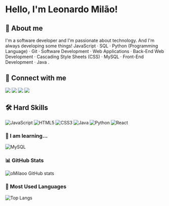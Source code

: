 

# Hello, I'm Leonardo Milão!


## 🚀 About me

I'm a software developer and I'm passionate about technology. And I'm always developing some things! JavaScript · SQL · Python (Programming Language) · Git · Software Development · Web Applications · Back-End Web Development · Cascading Style Sheets (CSS) · MySQL · Front-End Development · Java .


## 🔗 Connect with me

<div> 
  <a href="https://instagram.com/leomilao__" target="_blank"><img src="https://img.shields.io/badge/-Instagram-%23E4405F?style=for-the-badge&logo=instagram&logoColor=white" target="_blank"></a>
 	<a href="https://www.twitch.tv/leomilao_17_" target="_blank"><img src="https://img.shields.io/badge/Twitch-9146FF?style=for-the-badge&logo=twitch&logoColor=white" target="_blank"></a>
 <a href="https://discord.gg/omilaoo" target="_blank"><img src="https://img.shields.io/badge/Discord-7289DA?style=for-the-badge&logo=discord&logoColor=white" target="_blank"></a> 
  <a href="https://www.linkedin.com/in/leonardo-milão-98a36026b/" target="_blank"><img src="https://img.shields.io/badge/-LinkedIn-%230077B5?style=for-the-badge&logo=linkedin&logoColor=white" target="_blank"></a> 


</div>

## 🛠 Hard Skills
![JavaScript](https://img.shields.io/badge/JavaScript-000?style=for-the-badge&logo=javascript&logoColor=F7DF1E)
![HTML5](https://img.shields.io/badge/HTML5-000?style=for-the-badge&logo=html5&logoColor=E34F26)
![CSS3](https://img.shields.io/badge/CSS3-000?style=for-the-badge&logo=css3&logoColor=1572B6)
![Java](https://img.shields.io/badge/java-000.svg?style=for-the-badge&logo=openjdk&logoColor=%23ED8B00)
![Python](https://img.shields.io/badge/python-000?style=for-the-badge&logo=python&logoColor=3670A0)
![React](https://img.shields.io/badge/React-000?style=for-the-badge&logo=react&logoColor=61DAFB)

### 🧠 I am learning...
![MySQL](https://img.shields.io/badge/MySQL-000?style=for-the-badge&logo=mysql&logoColor=white)


### 📊 GitHub Stats

![oMilaoo GitHub stats](https://github-readme-stats.vercel.app/api?username=oMilaoo&show_icons=true&theme=algolia)

### 🚀 Most Used Languages

![Top Langs](https://github-readme-stats.vercel.app/api/top-langs/?username=oMilaoo&layout=compact&bg_color=000&title_color=FF00F6&text_color=FFF&border_radius=3&border_color=36123c&icon_color=FF00F6&theme=jolly)
